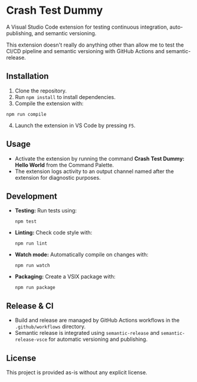 # Crash Test Dummy

A Visual Studio Code extension for testing continuous integration, auto-publishing, and semantic versioning.

This extension doesn't really do anything other than allow me to test the CI/CD pipeline and semantic versioning with GitHub Actions and semantic-release.

## Installation

1. Clone the repository.
2. Run `npm install` to install dependencies.
3. Compile the extension with:

```
npm run compile
```

4. Launch the extension in VS Code by pressing `F5`.

## Usage

- Activate the extension by running the command **Crash Test Dummy: Hello World** from the Command Palette.
- The extension logs activity to an output channel named after the extension for diagnostic purposes.

## Development

- **Testing:** Run tests using:
  ```
  npm test
  ```
- **Linting:** Check code style with:
  ```
  npm run lint
  ```
- **Watch mode:** Automatically compile on changes with:
  ```
  npm run watch
  ```
- **Packaging:** Create a VSIX package with:
  ```
  npm run package
  ```

## Release & CI

- Build and release are managed by GitHub Actions workflows in the `.github/workflows` directory.
- Semantic release is integrated using `semantic-release` and `semantic-release-vsce` for automatic versioning and publishing.

## License

This project is provided as-is without any explicit license.

